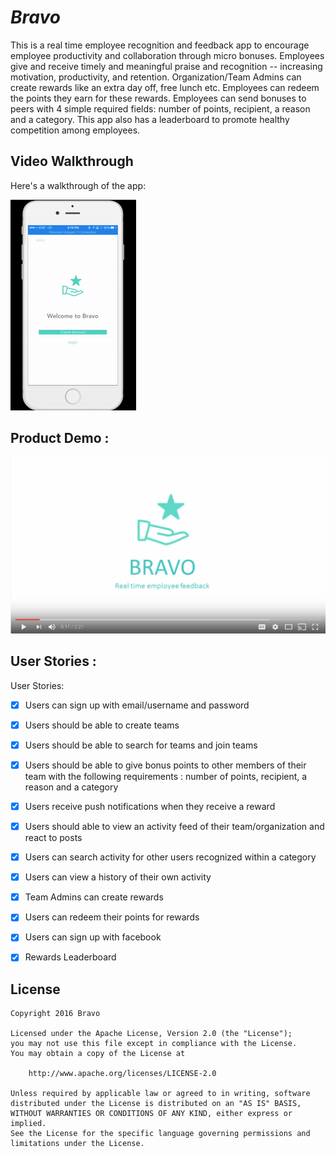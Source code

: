 # *Bravo*

This is a real time employee recognition and feedback app to encourage employee productivity and collaboration through micro bonuses. Employees give and receive timely and meaningful praise and recognition -- increasing motivation, productivity, and retention. Organization/Team Admins can create rewards like an extra day off, free lunch etc. Employees can redeem the points they earn for these rewards. Employees can send bonuses to peers with 4 simple required fields: number of points, recipient, a reason and a category. This app also has a leaderboard to promote healthy competition among employees. 

## Video Walkthrough

Here's a walkthrough of the app:

![Video Walkthrough](demo.gif)

## Product Demo : 

[![Bravo Snippet](thumbnail.png)](https://youtu.be/xFm9p_K3eZc "Bravo Product Demo")

## User Stories : 

User Stories: 
- [x] Users can sign up with email/username and password
- [x] Users should be able to create teams
- [x] Users should be able to search for teams and join teams
- [x] Users should be able to give bonus points to other members of their team with the following requirements : number of points, recipient, a reason and a category
- [x] Users receive push notifications when they receive a reward
- [x] Users should able to view an activity feed of their team/organization and react to posts
- [x] Users can search activity for other users recognized within a category 
- [x] Users can view a history of their own activity 
- [x] Team Admins can create rewards
- [x] Users can redeem their points for rewards
- [x] Users can sign up with facebook
- [x] Rewards Leaderboard


## License

    Copyright 2016 Bravo

    Licensed under the Apache License, Version 2.0 (the "License");
    you may not use this file except in compliance with the License.
    You may obtain a copy of the License at

        http://www.apache.org/licenses/LICENSE-2.0

    Unless required by applicable law or agreed to in writing, software
    distributed under the License is distributed on an "AS IS" BASIS,
    WITHOUT WARRANTIES OR CONDITIONS OF ANY KIND, either express or implied.
    See the License for the specific language governing permissions and
    limitations under the License.
